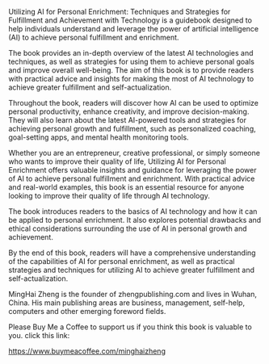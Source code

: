 
Utilizing AI for Personal Enrichment: Techniques and Strategies for Fulfillment and Achievement with Technology is a guidebook designed to help individuals understand and leverage the power of artificial intelligence (AI) to achieve personal fulfillment and enrichment.

The book provides an in-depth overview of the latest AI technologies and techniques, as well as strategies for using them to achieve personal goals and improve overall well-being. The aim of this book is to provide readers with practical advice and insights for making the most of AI technology to achieve greater fulfillment and self-actualization.

Throughout the book, readers will discover how AI can be used to optimize personal productivity, enhance creativity, and improve decision-making. They will also learn about the latest AI-powered tools and strategies for achieving personal growth and fulfillment, such as personalized coaching, goal-setting apps, and mental health monitoring tools.

Whether you are an entrepreneur, creative professional, or simply someone who wants to improve their quality of life, Utilizing AI for Personal Enrichment offers valuable insights and guidance for leveraging the power of AI to achieve personal fulfillment and enrichment. With practical advice and real-world examples, this book is an essential resource for anyone looking to improve their quality of life through AI technology.

The book introduces readers to the basics of AI technology and how it can be applied to personal enrichment. It also explores potential drawbacks and ethical considerations surrounding the use of AI in personal growth and achievement.

By the end of this book, readers will have a comprehensive understanding of the capabilities of AI for personal enrichment, as well as practical strategies and techniques for utilizing AI to achieve greater fulfillment and self-actualization.

MingHai Zheng is the founder of zhengpublishing.com and lives in Wuhan, China. His main publishing areas are business, management, self-help, computers and other emerging foreword fields.

Please Buy Me a Coffee to support us if you think this book is valuable to you. click this link:

https://www.buymeacoffee.com/minghaizheng

